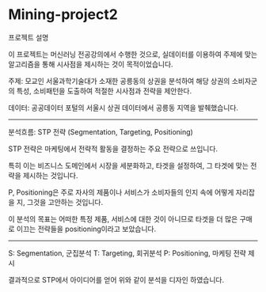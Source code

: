 # Mining-project2

프로젝트 설명

이 프로젝트는 머신러닝 전공강의에서 수행한 것으로, 실데이터를 이용하여 주제에 맞는 알고리즘을 통해 시사점을 제시하는 것이 목적이었습니다.

주제: 모교인 서울과학기술대가 소재한 공릉동의 상권을 분석하여 해당 상권의 소비자군의 특성, 소비패턴을 도출하여 적절한 시사점과 전략을 제안한다.

데이터: 공공데이터 포털의 서울시 상권 데이터에서 공릉동 지역을 발췌했습니다.

__________

분석흐름: STP 전략 (Segmentation, Targeting, Positioning)

STP 전략은 마케팅에서 전략적 활동을 결정하는 주요 전략으로 쓰입니다.

특히 이는 비즈니스 도메인에서 시장을 세분화하고, 타겟을 설정하여, 그 타겟에 맞는 전략을 제시하는 것입니다.

P, Positioning은 주로 자사의 제품이나 서비스가 소비자들의 인지 속에 어떻게 자리잡을 지, 그것을 고안하는 것입니다.

이 분석의 목표는 어떠한 특정 제품, 서비스에 대한 것이 아니므로 타겟을 더 많은 구매로 이끄는 전략들을 positioning이라고 보았습니다.

__________

S: Segmentation, 군집분석
T: Targeting, 회귀분석
P: Positioning, 마케팅 전략 제시

결과적으로 STP에서 아이디어를 얻어 위와 같이 분석을 디자인 하였습니다.
